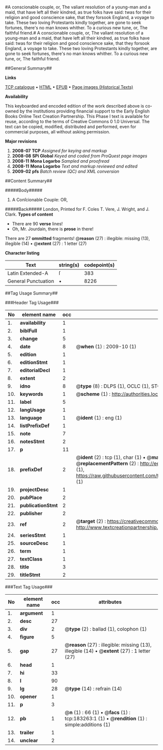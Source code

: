 #A conscionable couple, or, The valiant resolution of a young-man and a maid, that have left all their kindred, as true folks have said: twas for their religion and good conscience sake, that they forsook England, a voyage to take. These two loving Protestants kindly together, are gone to seek fortunes, there's no man knows whither. To a curious new tune, or, The faithful friend.#
A conscionable couple, or, The valiant resolution of a young-man and a maid, that have left all their kindred, as true folks have said: twas for their religion and good conscience sake, that they forsook England, a voyage to take. These two loving Protestants kindly together, are gone to seek fortunes, there's no man knows whither. To a curious new tune, or, The faithful friend.

##General Summary##

**Links**

[TCP catalogue](http://www.ota.ox.ac.uk/tcp/)  • 
[HTML](http://tei.it.ox.ac.uk/tcp/Texts-HTML/free/B02/B02350.html)  • 
[EPUB](http://tei.it.ox.ac.uk/tcp/Texts-EPUB/free/B02/B02350.epub) • 
[Page images (Historical Texts)](https://data.historicaltexts.jisc.ac.uk/view?pubId=eebo-99883126e&pageId=eebo-99883126e-183263-1)

**Availability**

This keyboarded and encoded edition of the
	       work described above is co-owned by the institutions
	       providing financial support to the Early English Books
	       Online Text Creation Partnership. This Phase I text is
	       available for reuse, according to the terms of Creative
	       Commons 0 1.0 Universal. The text can be copied,
	       modified, distributed and performed, even for
	       commercial purposes, all without asking permission.

**Major revisions**

1. __2008-07__ __TCP__ *Assigned for keying and markup*
1. __2008-08__ __SPi Global__ *Keyed and coded from ProQuest page images*
1. __2008-11__ __Mona Logarbo__ *Sampled and proofread*
1. __2008-11__ __Mona Logarbo__ *Text and markup reviewed and edited*
1. __2009-02__ __pfs__ *Batch review (QC) and XML conversion*

##Content Summary##

#####Body#####

1. A Conſcionable Couple: OR,

#####Back#####
London, Printed for F. Coles T. Vere, J. Wright, and J. Clark.
**Types of content**

  * There are 90 **verse** lines!
  * Oh, Mr. Jourdain, there is **prose** in there!

There are 27 **ommitted** fragments! 
 @__reason__ (27) : illegible: missing (13), illegible (14)  •  @__extent__ (27) : 1 letter (27)

**Character listing**


|Text|string(s)|codepoint(s)|
|---|---|---|
|Latin Extended-A|ſ|383|
|General Punctuation|•|8226|

##Tag Usage Summary##

###Header Tag Usage###

|No|element name|occ|attributes|
|---|---|---|---|
|1.|__availability__|1||
|2.|__biblFull__|1||
|3.|__change__|5||
|4.|__date__|8| @__when__ (1) : 2009-10 (1)|
|5.|__edition__|1||
|6.|__editionStmt__|1||
|7.|__editorialDecl__|1||
|8.|__extent__|2||
|9.|__idno__|8| @__type__ (8) : DLPS (1), OCLC (1), STC (3), EEBO-CITATION (1), PROQUEST (1), VID (1)|
|10.|__keywords__|1| @__scheme__ (1) : http://authorities.loc.gov/ (1)|
|11.|__label__|5||
|12.|__langUsage__|1||
|13.|__language__|1| @__ident__ (1) : eng (1)|
|14.|__listPrefixDef__|1||
|15.|__note__|7||
|16.|__notesStmt__|2||
|17.|__p__|11||
|18.|__prefixDef__|2| @__ident__ (2) : tcp (1), char (1)  •  @__matchPattern__ (2) : ([0-9\-]+):([0-9IVX]+) (1), (.+) (1)  •  @__replacementPattern__ (2) : http://eebo.chadwyck.com/downloadtiff?vid=$1&page=$2 (1), https://raw.githubusercontent.com/textcreationpartnership/Texts/master/tcpchars.xml#$1 (1)|
|19.|__projectDesc__|1||
|20.|__pubPlace__|2||
|21.|__publicationStmt__|2||
|22.|__publisher__|2||
|23.|__ref__|2| @__target__ (2) : https://creativecommons.org/publicdomain/zero/1.0/ (1), http://www.textcreationpartnership.org/docs/. (1)|
|24.|__seriesStmt__|1||
|25.|__sourceDesc__|1||
|26.|__term__|1||
|27.|__textClass__|1||
|28.|__title__|3||
|29.|__titleStmt__|2||


###Text Tag Usage###

|No|element name|occ|attributes|
|---|---|---|---|
|1.|__argument__|1||
|2.|__desc__|27||
|3.|__div__|2| @__type__ (2) : ballad (1), colophon (1)|
|4.|__figure__|5||
|5.|__gap__|27| @__reason__ (27) : illegible: missing (13), illegible (14)  •  @__extent__ (27) : 1 letter (27)|
|6.|__head__|1||
|7.|__hi__|33||
|8.|__l__|90||
|9.|__lg__|28| @__type__ (14) : refrain (14)|
|10.|__opener__|1||
|11.|__p__|3||
|12.|__pb__|1| @__n__ (1) : 66 (1)  •  @__facs__ (1) : tcp:183263:1 (1)  •  @__rendition__ (1) : simple:additions (1)|
|13.|__trailer__|1||
|14.|__unclear__|2||
